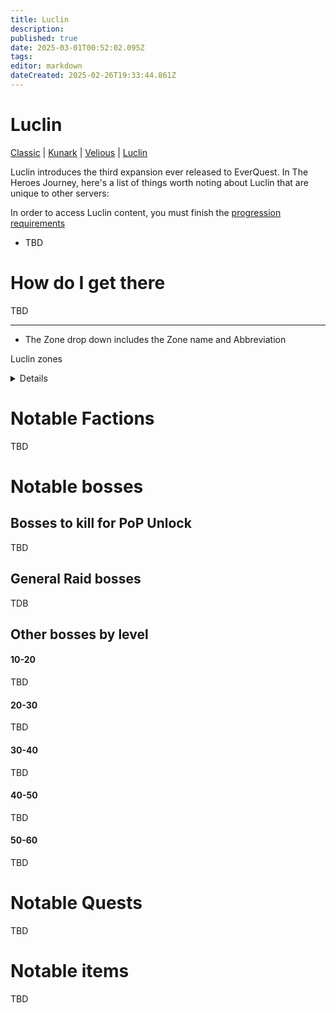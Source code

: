 ```yaml
---
title: Luclin
description: 
published: true
date: 2025-03-01T00:52:02.095Z
tags: 
editor: markdown
dateCreated: 2025-02-26T19:33:44.861Z
---
```


# Luclin
[Classic](/expansion-guide/classic/_indexen) | [Kunark](/expansion-guide/kunark/_indexen) | [Velious](/expansion-guide/velious/_indexen) | [Luclin](/expansion-guide/luclin/_indexen)

Luclin introduces the third expansion ever released to EverQuest. In The Heroes Journey, here's a list of things worth noting about Luclin that are unique to other servers:


In order to access Luclin content, you must finish the [progression requirements](/progression/)

- TBD

# How do I get there
TBD

---
- The Zone drop down includes the Zone name and Abbreviation

Luclin zones <details title="Luclin zones">
Acrylia Caverns – AC
Akheva Ruins – AR
Dawnshroud Peaks – DSP
Fungus Grove – FG
Grieg’s End – GE
Hollowshade Moor – HSM
Katta Castellum – KC
Marus Seru – MS
Mons Letalis – ML
Netherbian Lair – NL
Paludal Caverns – PC
Sanctus Seru – SS
Scarlet Desert – SD
Shadeweaver’s Thicket – ST
Shadow Haven – SH
Ssraeshza Temple – Ssra
Tenebrous Mountains – TM
The Bazaar – Baz
The Deep – Deep
The Grey – Grey
The Nexus – Nexus
The Twilight Sea – TwiSea
The Umbral Plains – UP
Vex Thal – VT
</details>

# Notable Factions
TBD

# Notable bosses
## Bosses to kill for PoP Unlock
TBD

## General Raid bosses
TDB

## Other bosses by level
#### 10-20
TBD

#### 20-30
TBD

#### 30-40
TBD

#### 40-50
TBD

#### 50-60
TBD

# Notable Quests
TBD

# Notable items
TBD
